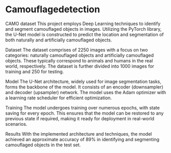 # Camouflagedetection
CAMO dataset
This project employs Deep Learning techniques to identify and segment camouflaged objects in images. Utilizing the PyTorch library, the U-Net model is constructed to predict the location and segmentation of both naturally and artificially camouflaged objects.

Dataset
The dataset comprises of 2250 images with a focus on two categories: naturally camouflaged objects and artificially camouflaged objects. These typically correspond to animals and humans in the real world, respectively. The dataset is further divided into 1000 images for training and 250 for testing.

Model
The U-Net architecture, widely used for image segmentation tasks, forms the backbone of the model. It consists of an encoder (downsampler) and decoder (upsampler) network. The model uses the Adam optimizer with a learning rate scheduler for efficient optimization.

Training
The model undergoes training over numerous epochs, with state saving for every epoch. This ensures that the model can be restored to any previous state if required, making it ready for deployment in real-world scenarios.

Results
With the implemented architecture and techniques, the model achieved an approximate accuracy of 89% in identifying and segmenting camouflaged objects in the test set.
